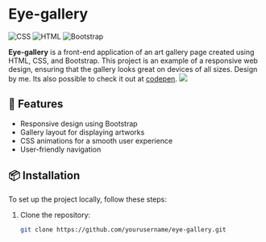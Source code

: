# Eye-gallery 

![CSS](https://img.shields.io/badge/CSS-1572B6?style=flat&logo=css3&logoColor=white)
![HTML](https://img.shields.io/badge/HTML-E34F26?style=flat&logo=html5&logoColor=white)
![Bootstrap](https://img.shields.io/badge/Bootstrap-5.1.3-blue.svg) <!-- Ícone do Bootstrap -->

**Eye-gallery** is a front-end application of an art gallery page created using HTML, CSS, and Bootstrap. This project is an example of a responsive web design, ensuring that the gallery looks great on devices of all sizes. Design by me. Its also possible to check it out at [codepen](https://codepen.io/danielasegadilha/pen/RweKaOq).
<img src="/assets/eye-gallery.gif">

## 🚀 Features

- Responsive design using Bootstrap
- Gallery layout for displaying artworks
- CSS animations for a smooth user experience
- User-friendly navigation

## 📦 Installation

To set up the project locally, follow these steps:

1. Clone the repository:
   ```bash
   git clone https://github.com/yourusername/eye-gallery.git
